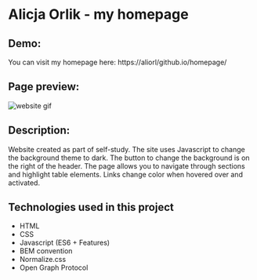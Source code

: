 # Alicja Orlik - my homepage

## Demo:

You can visit my homepage here: https://aliorl/github.io/homepage/

## Page preview:

![website gif](https://media.giphy.com/media/9mmG9SaLwCuJw4jbmE/giphy.gif)

## Description:

Website created as part of self-study. The site uses Javascript to change the background theme to dark. The button to change the background is on the right of the header. The page allows you to navigate through sections and highlight table elements. Links change color when hovered over and activated.

## Technologies used in this project

- HTML
- CSS
- Javascript (ES6 + Features)
- BEM convention
- Normalize.css
- Open Graph Protocol
